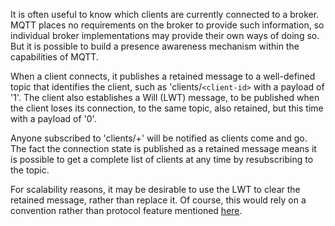 It is often useful to know which clients are currently connected to a broker. MQTT places no requirements on the broker to provide such information, so individual broker implementations may provide their own ways of doing so. But it is possible to build a presence awareness mechanism within the capabilities of MQTT.

When a client connects, it publishes a retained message to a well-defined topic that identifies the client, such as 'clients/`<client-id>` with a payload of '1'. The client also establishes a Will (LWT) message, to be published when the client loses its connection, to the same topic, also retained, but this time with a payload of '0'.

Anyone subscribed to 'clients/+' will be notified as clients come and go. The fact the connection state is published as a retained message means it is possible to get a complete list of clients at any time by resubscribing to the topic.

For scalability reasons, it may be desirable to use the LWT to clear the retained message, rather than replace it. Of course, this would rely on a convention rather than protocol feature mentioned [here](clear_topic).
